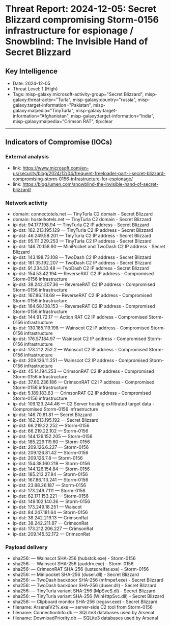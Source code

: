 # Threat Report: 2024-12-05: Secret Blizzard compromising Storm-0156 infrastructure for espionage / Snowblind: The Invisible Hand of Secret Blizzard


## Key Intelligence
* Date: 2024-12-05
* Threat Level: 1 (High)
* Tags: misp-galaxy:microsoft-activity-group="Secret Blizzard", misp-galaxy:threat-actor="Turla", misp-galaxy:country="russia", misp-galaxy:target-information="Pakistan", misp-galaxy:malpedia="TinyTurla", misp-galaxy:target-information="Afghanistan", misp-galaxy:target-information="India", misp-galaxy:malpedia="Crimson RAT", tlp:clear

---

## Indicators of Compromise (IOCs)
### External analysis
* link: https://www.microsoft.com/en-us/security/blog/2024/12/04/frequent-freeloader-part-i-secret-blizzard-compromising-storm-0156-infrastructure-for-espionage/
* link: https://blog.lumen.com/snowblind-the-invisible-hand-of-secret-blizzard/

### Network activity
* domain: connectotels.net — TinyTurla C2 domain - Secret Blizzard
* domain: hostelhotels.net — TinyTurla C2 domain - Secret Blizzard
* ip-dst: 94.177.198.94 — TinyTurla C2 IP address - Secret Blizzard
* ip-dst: 162.213.195.129 — TinyTurla C2 IP address - Secret Blizzard
* ip-dst: 46.249.58.201 — TinyTurla C2 IP address - Secret Blizzard
* ip-dst: 95.111.229.253 — TinyTurla C2 IP address - Secret Blizzard
* ip-dst: 146.70.158.90 — MiniPocket and TwoDash C2 IP address - Secret Blizzard
* ip-dst: 143.198.73.108 — TwoDash C2 IP address - Secret Blizzard
* ip-dst: 161.35.192.207 — TwoDash C2 IP address - Secret Blizzard
* ip-dst: 91.234.33.48 — TwoDash C2 IP address - Secret Blizzard
* ip-dst: 154.53.42.194 — ReverseRAT C2 IP address - Compromised Storm-0156 infrastructure
* ip-dst: 38.242.207.36 — ReverseRAT C2 IP address - Compromised Storm-0156 infrastructure
* ip-dst: 167.86.118.69 — ReverseRAT C2 IP address - Compromised Storm-0156 infrastructure
* ip-dst: 164.68.108.153 — ReverseRAT C2 IP address - Compromised Storm-0156 infrastructure
* ip-dst: 144.91.72.17 — Action RAT C2 IP address - Compromised Storm-0156 infrastructure
* ip-dst: 130.185.119.198 — Wainscot C2 IP address - Compromised Storm-0156 infrastructure
* ip-dst: 176.57.184.97 — Wainscot C2 IP address - Compromised Storm-0156 infrastructure
* ip-dst: 173.212.252.2 — Wainscot C2 IP address - Compromised Storm-0156 infrastructure
* ip-dst: 209.126.11.251 — Wainscot C2 IP address - Compromised Storm-0156 infrastructure
* ip-dst: 45.14.194.253 — CrimsonRAT C2 IP address - Compromised Storm-0156 infrastructure
* ip-dst: 37.60.236.186 — CrimsonRAT C2 IP address - Compromised Storm-0156 infrastructure
* ip-dst: 5.189.183.63 — CrimsonRAT C2 IP address - Compromised Storm-0156 infrastructure
* ip-dst: 109.123.244.46 — C2 Server hosting exfiltrated target data - Compromised Storm-0156 infrastructure
* ip-dst: 146.70.81.81 — Secret Blizzard
* ip-dst: 162.213.195.192 — Secret Blizzard
* ip-dst: 66.219.22.252 — Storm-0156
* ip-dst: 66.219.22.102 — Storm-0156
* ip-dst: 144.126.152.205 — Storm-0156
* ip-dst: 185.229.119.60 — Storm-0156
* ip-dst: 209.126.6.227 — Storm-0156
* ip-dst: 209.126.81.42 — Storm-0156
* ip-dst: 209.126.7.8 — Storm-0156
* ip-dst: 154.38.160.218 — Storm-0156
* ip-dst: 144.126.154.84 — Storm-0156
* ip-dst: 185.213.27.94 — Storm-0156
* ip-dst: 167.86.113.241 — Storm-0156
* ip-dst: 23.88.26.187 — Storm-0156
* ip-dst: 173.249.7.111 — Storm-0156
* ip-dst: 62.171.153.221 — Storm-0156
* ip-dst: 149.102.140.36 — Storm-0156
* ip-dst: 173.249.18.251 — Waiscot
* ip-dst: 84.247.181.64 — Storm-0156
* ip-dst: 38.242.219.13 — CrimsonRat
* ip-dst: 38.242.211.87 — CrimsonRat
* ip-dst: 173.212.206.227 — CrimsonRat
* ip-dst: 209.145.52.172 — CrimsonRat

### Payload delivery
* sha256: <sha256> — Wainscot SHA-256 (hubstck.exe) - Storm-0156
* sha256: <sha256> — Wainscot SHA-256 (auddrv.exe) - Storm-0156
* sha256: <sha256> — CrimsonRAT SHA-256 (lustsorelfar.exe) - Storm-0156
* sha256: <sha256> — Minipocket SHA-256 (duser.dll) - Secret Blizzard
* sha256: <sha256> — TwoDash backdoor SHA-256 (mfmpef.exe) - Secret Blizzard
* sha256: <sha256> — TwoDash backdoor SHA-256 (duser.dll) - Secret Blizzard
* sha256: <sha256> — TinyTurla variant SHA-256 (MpSvcS.dl) - Secret Blizzard
* sha256: <sha256> — TinyTurla variant SHA-256 (WinHttpSvc.dll) - Secret Blizzard
* sha256: <sha256> — Clipboard monitor SHA-256 (regsvr.exe) - Secret Blizzard
* filename: ArsenalV2%.exe — server-side C2 tool from Storm-0156
* filename: ConnectionInfo.db — SQLite3 databases used by Arsenal
* filename: DownloadPriority.db — SQLite3 databases used by Arsenal
